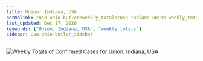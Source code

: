 ```yaml
---
title: Union, Indiana, USA
permalink: /usa-ohio-butler/weekly_totals/usa-indiana-union-weekly_totals.html
last_updated: Dec 17, 2020
keywords: ["Union, Indiana, USA", "weekly totals"]
sidebar: usa-ohio-butler_sidebar
---
```


![Weekly Totals of Confirmed Cases for Union, Indiana, USA](/covid_tracker/images/graphs/usa-indiana-union-weekly_totals_graph.png)
